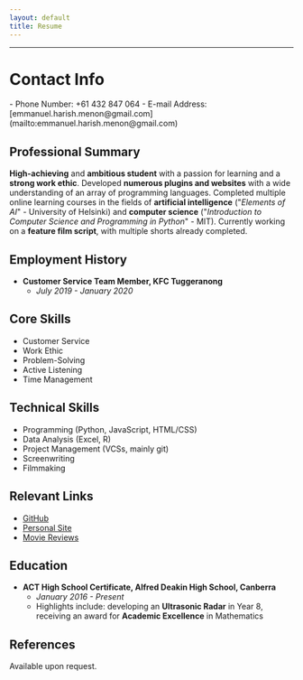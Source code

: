 ```yaml
---
layout: default
title: Resume
---
```

<hr>
<h1>Contact Info</h1>
- Phone Number: +61 432 847 064
- E-mail Address: [&#101;&#109;&#109;&#097;&#110;&#117;&#101;&#108;&#046;&#104;&#097;&#114;&#105;&#115;&#104;&#046;&#109;&#101;&#110;&#111;&#110;&#064;&#103;&#109;&#097;&#105;&#108;&#046;&#099;&#111;&#109;](mailto:&#101;&#109;&#109;&#097;&#110;&#117;&#101;&#108;&#046;&#104;&#097;&#114;&#105;&#115;&#104;&#046;&#109;&#101;&#110;&#111;&#110;&#064;&#103;&#109;&#097;&#105;&#108;&#046;&#099;&#111;&#109;)

## Professional Summary
**High-achieving** and **ambitious student** with a passion for learning and a **strong work ethic**. Developed **numerous plugins and websites** with a wide understanding of an array of programming languages. Completed multiple online learning courses in the fields of **artificial intelligence** ("*Elements of AI*" - University of Helsinki) and **computer science** ("*Introduction to Computer Science and Programming in Python*" - MIT). Currently working on a **feature film script**, with multiple shorts already completed.

## Employment History
- **Customer Service Team Member, KFC Tuggeranong**
    - *July 2019 - January 2020*

## Core Skills
- Customer Service
- Work Ethic
- Problem-Solving
- Active Listening
- Time Management

## Technical Skills
- Programming (Python, JavaScript, HTML/CSS)
- Data Analysis (Excel, R)
- Project Management (VCSs, mainly git)
- Screenwriting
- Filmmaking

## Relevant Links
- [GitHub](https://github.com/emmanuelmenon/)
- [Personal Site](https://emmanuelmenon.github.io/)
- [Movie Reviews](https://letterboxd.com/emmanuelmenon)

## Education
- **ACT High School Certificate, Alfred Deakin High School, Canberra**
    - *January 2016 - Present*
    - Highlights include: developing an **Ultrasonic Radar** in Year 8, receiving an award for **Academic Excellence** in Mathematics

## References
Available upon request.
